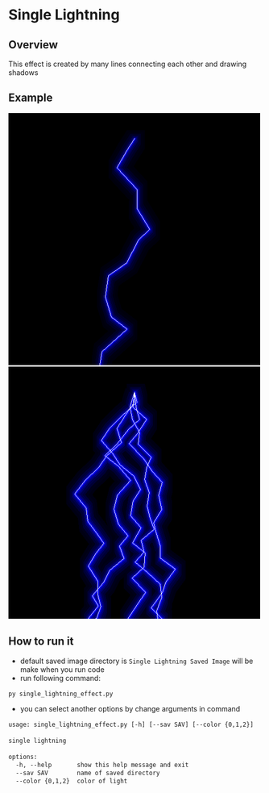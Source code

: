 # **Single Lightning**

## Overview
This effect is created by many lines connecting each other and drawing shadows

## Example
![single lightning](./Example%20Image/single_lightning15_51_31.png)
![lightning bolts](./Example%20Image/lightning_bolt_16_25_26.png)

## How to run it
- default saved image directory is `Single Lightning Saved Image` will be make when you run code
- run following command:
```
py single_lightning_effect.py
```
- you can select another options by change arguments in command
```
usage: single_lightning_effect.py [-h] [--sav SAV] [--color {0,1,2}]

single lightning

options:
  -h, --help       show this help message and exit
  --sav SAV        name of saved directory
  --color {0,1,2}  color of light
```
